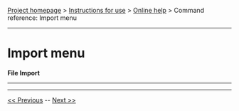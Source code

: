 [Project homepage](../index) > [Instructions for use](../usage) > [Online help](help) > Command reference: Import menu

--- 

# Import menu 

**File Import**

---


---

[<< Previous](export_menu) -- [Next >>](tools_menu)